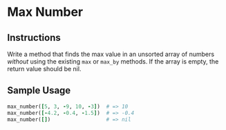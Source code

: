 # Max Number

## Instructions

Write a method that finds the max value in an unsorted array of numbers *without* using the existing `max` or `max_by` methods. If the array is empty, the return value should be nil.

## Sample Usage

```ruby
max_number([5, 3, -9, 10, -3])  # => 10
max_number([-4.2, -0.4, -1.5])  # => -0.4
max_number([])                  # => nil
```
